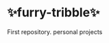 :sparkles:furry-tribble:sparkles:
=================================


First repository. personal projects
